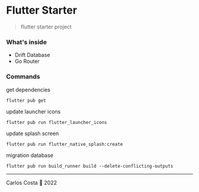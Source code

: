 # Flutter Starter

> flutter starter project

### What's inside

- Drift Database
- Go Router

### Commands

get dependencies
```
flutter pub get
```

update launcher icons
```
flutter pub run flutter_launcher_icons
```

update splash screen
```
flutter pub run flutter_native_splash:create
```

migration database
```
flutter pub run build_runner build --delete-conflicting-outputs
```

---

Carlos Costa 🦖 2022
